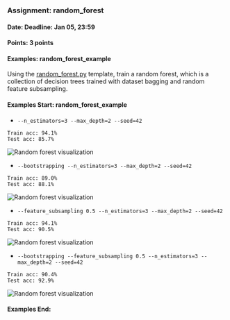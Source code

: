 ### Assignment: random_forest
#### Date: Deadline: Jan 05, 23:59
#### Points: 3 points
#### Examples: random_forest_example

Using the [random_forest.py](https://github.com/ufal/npfl129/tree/master/labs/08/random_forest.py)
template, train a random forest, which is a collection of decision trees trained
with dataset bagging and random feature subsampling.

#### Examples Start: random_forest_example
- `--n_estimators=3 --max_depth=2 --seed=42`
```
Train acc: 94.1%
Test acc: 85.7%
```
![Random forest visualization](//ufal.mff.cuni.cz/~straka/courses/npfl129/1920/tasks/figures/random_forest_1.svg)
- `--bootstrapping --n_estimators=3 --max_depth=2 --seed=42`
```
Train acc: 89.0%
Test acc: 88.1%
```
![Random forest visualization](//ufal.mff.cuni.cz/~straka/courses/npfl129/1920/tasks/figures/random_forest_2.svg)
- `--feature_subsampling 0.5 --n_estimators=3 --max_depth=2 --seed=42`
```
Train acc: 94.1%
Test acc: 90.5%
```
![Random forest visualization](//ufal.mff.cuni.cz/~straka/courses/npfl129/1920/tasks/figures/random_forest_3.svg)
- `--bootstrapping --feature_subsampling 0.5 --n_estimators=3 --max_depth=2 --seed=42`
```
Train acc: 90.4%
Test acc: 92.9%
```
![Random forest visualization](//ufal.mff.cuni.cz/~straka/courses/npfl129/1920/tasks/figures/random_forest_4.svg)
#### Examples End:
